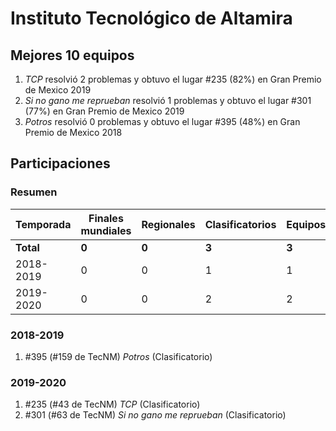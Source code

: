 # Instituto Tecnológico de Altamira

## Mejores 10 equipos

1. _TCP_ resolvió 2 problemas y obtuvo el lugar #235 (82%) en Gran Premio de Mexico 2019
1. _Si no gano me reprueban_ resolvió 1 problemas y obtuvo el lugar #301 (77%) en Gran Premio de Mexico 2019
1. _Potros_ resolvió 0 problemas y obtuvo el lugar #395 (48%) en Gran Premio de Mexico 2018

## Participaciones

### Resumen

| Temporada | Finales mundiales | Regionales | Clasificatorios | Equipos |
| --- | --- | --- | --- | --- |
| **Total** | **0** | **0** | **3** | **3** |
| 2018-2019 | 0 | 0 | 1 | 1 |
| 2019-2020 | 0 | 0 | 2 | 2 |

### 2018-2019

1. #395 (#159 de TecNM) _Potros_ (Clasificatorio)

### 2019-2020

1. #235 (#43 de TecNM) _TCP_ (Clasificatorio)
1. #301 (#63 de TecNM) _Si no gano me reprueban_ (Clasificatorio)



